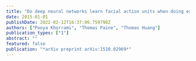```yaml
---
title: "Do deep neural networks learn facial action units when doing expression recognition?"
date: 2015-01-01
publishDate: 2022-02-12T16:37:06.759798Z
authors: ["Pooya Khorrami", "Thomas Paine", "Thomas Huang"]
publication_types: ["1"]
abstract: ""
featured: false
publication: "*arXiv preprint arXiv:1510.02969*"
---
```


